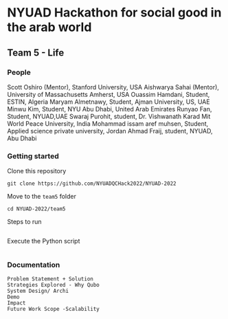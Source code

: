# NYUAD Hackathon for social good in the arab world
## Team 5 - Life

### People

  Scott Oshiro (Mentor), Stanford University, USA
  Aishwarya Sahai (Mentor), University of Massachusetts Amherst, USA
  Ouassim Hamdani, Student, ESTIN, Algeria
  Maryam Almetnawy, Student, Ajman University, US, UAE
  Minwu Kim, Student, NYU Abu Dhabi, United Arab Emirates
  Runyao Fan, Student, NYUAD,UAE
  Swaraj Purohit, student, Dr. Vishwanath Karad Mit World Peace University, India
  Mohammad issam aref muhsen, Student, Applied science private university, Jordan
  Ahmad Fraij, student,  NYUAD, Abu Dhabi


### Getting started

Clone this repository
```console 
git clone https://github.com/NYUADQCHack2022/NYUAD-2022
```

Move to the `team5` folder
```console
cd NYUAD-2022/team5
```
Steps to run
```console

```

Execute the Python script
```console 

```

### Documentation

```console 
Problem Statement + Solution
Strategies Explored - Why Qubo 
System Design/ Archi
Demo
Impact
Future Work Scope -Scalability
```
